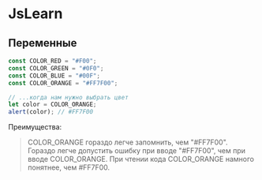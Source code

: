 # JsLearn
## Переменные
```js
const COLOR_RED = "#F00";
const COLOR_GREEN = "#0F0";
const COLOR_BLUE = "#00F";
const COLOR_ORANGE = "#FF7F00";

// ...когда нам нужно выбрать цвет
let color = COLOR_ORANGE;
alert(color); // #FF7F00
```
Преимущества:

> COLOR_ORANGE гораздо легче запомнить, чем "#FF7F00".
> Гораздо легче допустить ошибку при вводе "#FF7F00", чем при вводе COLOR_ORANGE.
> При чтении кода COLOR_ORANGE намного понятнее, чем #FF7F00.

